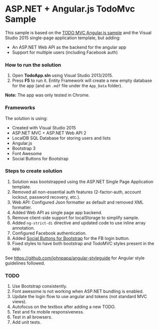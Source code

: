 # ASP.NET + Angular.js TodoMvc Sample

This sample is based on the [TODO MVC Angular.js sample](http://todomvc.com/examples/angularjs/#/) and the Visual Studio 2015 single-page application template, but adding:
* An ASP.NET Web API as the backend for the angular app
* Support for multiple users (including Facebook auth)

### How to run the solution
1. Open **TodoApp.sln** using Visual Studio 2013/2015.
2. Press **F5** to run it. Entity Framework will create a new empty database for the app (and an `.mdf` file under the `App_Data` folder).

**Note:** The app was only tested in Chrome.
	
### Frameworks
The solution is using:
* Created with Visual Studio 2015
* ASP.NET MVC + ASP.NET Web API 2
* LocalDB SQL Database for storing users and lists
* Angular.js
* Bootstrap 3
* Font Awesome
* Social Buttons for Bootstrap
	
### Steps to create solution

1. Solution was bootstrapped using the ASP.NET Single Page Application template. 
1. Removed all non-essential auth features (2-factor-auth, account lockout, password recovery, etc.).
1. Web API: Configured Json formatter as default and removed XML formatter.
1. Added Web API as single page app backend.
1. Remove client-side support for localStorage to simplify sample.
1. Added `ng-strict-di` directive and updated code to use inline array annotation.
1. Configured Facebook authentication.
1. Added [Social Buttons for Bootstrap](http://lipis.github.io/bootstrap-social/) for the FB login button.
1. Fixed styles to have both bootstrap and TodoMVC styles present in the app.

See https://github.com/johnpapa/angular-styleguide for Angular style guidelines followed.

### TODO
1. Use Bootstrap consistently.
1. Font awesome is not working when ASP.NET bundling is enabled.
1. Update the login flow to use angular and tokens (not standard MVC views).
1. Autofocus on the textbox after adding a new TODO.
1. Test and fix mobile responsiveness.
1. Test in all browsers.
1. Add unit tests.

